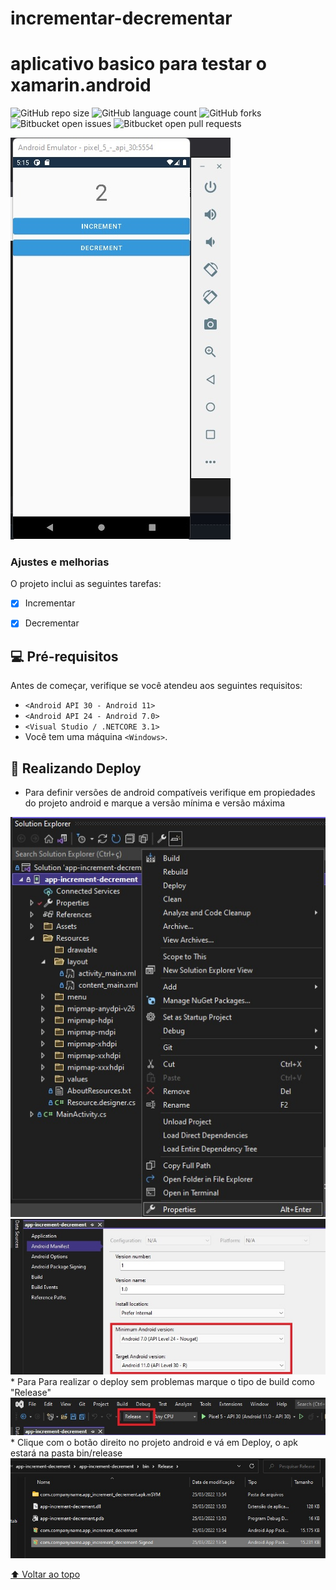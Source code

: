 
# incrementar-decrementar

# aplicativo basico para testar o xamarin.android

<!---Esses são exemplos. Veja https://shields.io para outras pessoas ou para personalizar este conjunto de escudos. Você pode querer incluir dependências, status do projeto e informações de licença aqui--->

![GitHub repo size](https://img.shields.io/github/repo-size/caio64x/app-basico-xamarin.android?style=for-the-badge)
![GitHub language count](https://img.shields.io/github/languages/count/caio64x/app-basico-xamarin.android?style=for-the-badge)
![GitHub forks](https://img.shields.io/github/forks/caio64x/app-basico-xamarin.android?style=for-the-badge)
![Bitbucket open issues](https://img.shields.io/bitbucket/issues/caio64x/app-basico-xamarin.android?style=for-the-badge)
![Bitbucket open pull requests](https://img.shields.io/bitbucket/pr-raw/caio64x/app-basico-xamarin.android?style=for-the-badge)

<img src="https://raw.githubusercontent.com/caio64x/app-basico-xamarin.android/master/app-increment-decrement/imagens_post/1.jpg" alt="Apresentação">


### Ajustes e melhorias

O projeto inclui as seguintes tarefas:

- [x] Incrementar
- [x] Decrementar


## 💻 Pré-requisitos

Antes de começar, verifique se você atendeu aos seguintes requisitos:
<!---Estes são apenas requisitos de exemplo. Adicionar, duplicar ou remover conforme necessário--->
* `<Android API 30 - Android 11>`
* `<Android API 24 - Android 7.0>`
* `<Visual Studio / .NETCORE 3.1>`
* Você tem uma máquina `<Windows>`.

## 🚀 Realizando Deploy 

* Para definir versões de android compatíveis verifique em propiedades do projeto android e marque a versão mínima e versão máxima
<img src="https://github.com/caio64x/app-basico-xamarin.android/blob/master/app-increment-decrement/imagens_post/4.jpg" alt="versoes2">
<br>
<img src="https://raw.githubusercontent.com/caio64x/app-basico-xamarin.android/master/app-increment-decrement/imagens_post/2.jpg" alt="versões">
* Para Para realizar o deploy sem problemas marque o tipo de build como "Release"
<img src="https://raw.githubusercontent.com/caio64x/app-basico-xamarin.android/master/app-increment-decrement/imagens_post/3.jpg" alt="release">
* Clique com o botão direito no projeto android e vá em Deploy, o apk estará na pasta bin/release
<img src="https://github.com/caio64x/app-basico-xamarin.android/blob/master/app-increment-decrement/imagens_post/5.jpg" alt="arquivo_apk">


[⬆ Voltar ao topo](#app-basico-xamarin.android)<br>

